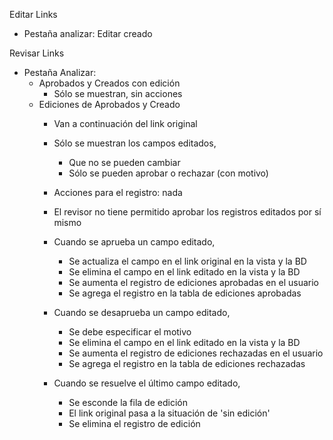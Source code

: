 Editar Links
- Pestaña analizar: Editar creado

Revisar Links
- Pestaña Analizar:
	- Aprobados y Creados con edición
		- Sólo se muestran, sin acciones
	- Ediciones de Aprobados y Creado
		- Van a continuación del link original
		- Sólo se muestran los campos editados, 
			- Que no se pueden cambiar
			- Sólo se pueden aprobar o rechazar (con motivo)
		- Acciones para el registro: nada
		- El revisor no tiene permitido aprobar los registros editados por sí mismo

		- Cuando se aprueba un campo editado,
			- Se actualiza el campo en el link original en la vista y la BD
			- Se elimina el campo en el link editado en la vista y la BD
			- Se aumenta el registro de ediciones aprobadas en el usuario
			- Se agrega el registro en la tabla de ediciones aprobadas
		- Cuando se desaprueba un campo editado,
			- Se debe especificar el motivo
			- Se elimina el campo en el link editado en la vista y la BD
			- Se aumenta el registro de ediciones rechazadas en el usuario
			- Se agrega el registro en la tabla de ediciones rechazadas
		- Cuando se resuelve el último campo editado,
			- Se esconde la fila de edición
			- El link original pasa a la situación de 'sin edición'
			- Se elimina el registro de edición
